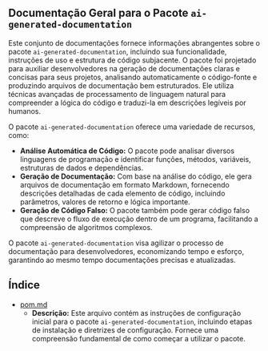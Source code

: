 ## Documentação Geral para o Pacote `ai-generated-documentation`

Este conjunto de documentações fornece informações abrangentes sobre o pacote `ai-generated-documentation`, incluindo sua funcionalidade, instruções de uso e estrutura de código subjacente. O pacote foi projetado para auxiliar desenvolvedores na geração de documentações claras e concisas para seus projetos, analisando automaticamente o código-fonte e produzindo arquivos de documentação bem estruturados. Ele utiliza técnicas avançadas de processamento de linguagem natural para compreender a lógica do código e traduzi-la em descrições legíveis por humanos.

O pacote `ai-generated-documentation` oferece uma variedade de recursos, como:

* **Análise Automática de Código:** O pacote pode analisar diversos linguagens de programação e identificar funções, métodos, variáveis, estruturas de dados e dependências.
* **Geração de Documentação:** Com base na análise do código, ele gera arquivos de documentação em formato Markdown, fornecendo descrições detalhadas de cada elemento de código, incluindo parâmetros, valores de retorno e lógica importante.
* **Geração de Código Falso:** O pacote também pode gerar código falso que descreve o fluxo de execução dentro de um programa, facilitando a compreensão de algoritmos complexos.

O pacote `ai-generated-documentation` visa agilizar o processo de documentação para desenvolvedores, economizando tempo e esforço, garantindo ao mesmo tempo documentações precisas e atualizadas.


## Índice
- [pom.md](pom.md) 
  - **Descrição:** Este arquivo contém as instruções de configuração inicial para o pacote `ai-generated-documentation`, incluindo etapas de instalação e diretrizes de configuração. Fornece uma compreensão fundamental de como começar a utilizar o pacote.



